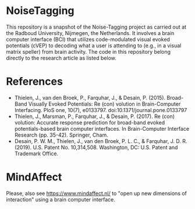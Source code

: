 # NoiseTagging

This repository is a snapshot of the Noise-Tagging project as carried out at the Radboud University, Nijmegen, the Netherlands. It involves a brain computer interface (BCI) that utilizes code-modulated visual evoked potentials (cVEP) to decoding what a user is attending to (e.g., in a visual matrix speller) from brain activity. The code in this repository belong directly to the research article as listed below.

# References 

* Thielen, J., van den Broek, P., Farquhar, J., & Desain, P. (2015). Broad-Band Visually Evoked Potentials: Re (con) volution in Brain-Computer Interfacing. PloS one, 10(7), e0133797. doi:10.1371/journal.pone.0133797 
* Thielen, J., Marsman, P., Farquhar, J., & Desain, P. (2017). Re (con) volution: Accurate response prediction for broad-band evoked potentials-based brain computer interfaces. In Brain-Computer Interface Research (pp. 35-42). Springer, Cham.
* Desain, P. W. M., Thielen, J., van den Broek, P. L. C., & Farquhar, J. D. R. (2019). U.S. Patent No. 10,314,508. Washington, DC: U.S. Patent and Trademark Office.

# MindAffect
Please, also see https://www.mindaffect.nl/ to "open up new dimensions of interaction" using a brain computer interface.
